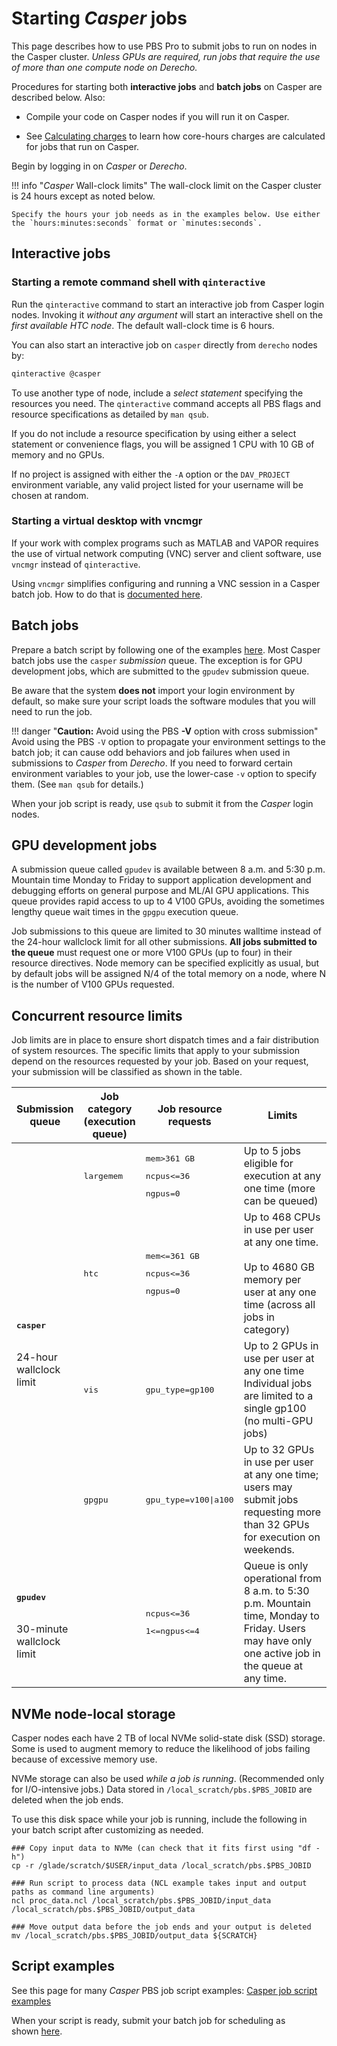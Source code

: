 # Starting *Casper* jobs

This page describes how to use PBS Pro to submit jobs to run on
nodes in the Casper cluster. *Unless GPUs are required, run jobs that
require the use of more than one compute node on Derecho.*

Procedures for starting both **interactive jobs** and **batch jobs** on
Casper are described below. Also:

- Compile your code on Casper nodes if you will run it on Casper.

- See [Calculating charges](../../../pbs/charging.md) to
  learn how core-hours charges are calculated for jobs that run on
  Casper.

Begin by logging in on *Casper* or *Derecho*.

!!! info "*Casper* Wall-clock limits"
    The wall-clock limit on the Casper cluster is 24 hours except as noted
    below.

    Specify the hours your job needs as in the examples below. Use either
    the `hours:minutes:seconds` format or `minutes:seconds`.


## Interactive jobs

### Starting a remote command shell with `qinteractive`

Run the `qinteractive` command to start an interactive job from Casper login nodes. Invoking
it *without any argument* will start an interactive shell on the *first
available HTC node*. The default wall-clock time is 6 hours.

You can also start an interactive job on `casper` directly from `derecho` nodes by:
```bash
qinteractive @casper
```

To use another type of node, include a *select statement* specifying the
resources you need. The `qinteractive` command accepts all PBS flags and
resource specifications as detailed by `man qsub`.

If you do not include a resource specification by using either a select
statement or convenience flags, you will be assigned 1 CPU with 10 GB of
memory and no GPUs.

If no project is assigned with either the `-A` option or
the `DAV_PROJECT` environment variable, any valid project listed for
your username will be chosen at random.

### Starting a virtual desktop with vncmgr

If your work with complex programs such as MATLAB and VAPOR requires the
use of virtual network computing (VNC) server and client software,
use `vncmgr` instead of `qinteractive`.

Using `vncmgr` simplifies configuring and running a VNC session in a
Casper batch job. How to do that is [documented here](../remote-desktops.md).

## Batch jobs

Prepare a batch script by following one of the
examples [here](./casper-job-script-examples.md).
Most Casper batch
jobs use the `casper` *submission* queue. The exception is for GPU
development jobs, which are submitted to the `gpudev` submission queue.

Be aware that the system **does not** import your login environment by
default, so make sure your script loads the software modules that you
will need to run the job.

!!! danger "**Caution:**  Avoid using the PBS **-V** option with cross submission"
    Avoid using the PBS `-V` option to propagate your environment
    settings to the batch job; it can cause odd behaviors and job
    failures when used in submissions to *Casper* from *Derecho*. If
    you need to forward certain environment variables to your job, use
    the lower-case `-v` option to specify them. (See `man qsub` for
    details.)

When your job script is ready, use `qsub` to submit it from the *Casper*
login nodes.


## GPU development jobs

A submission queue called `gpudev` is available between 8 a.m. and 5:30
p.m. Mountain time Monday to Friday to support application development
and debugging efforts on general purpose and ML/AI GPU applications.
This queue provides rapid access to up to 4 V100 GPUs, avoiding the
sometimes lengthy queue wait times in the `gpgpu` execution queue.

Job submissions to this queue are limited to 30 minutes walltime instead
of the 24-hour wallclock limit for all other submissions. **All jobs
submitted to the queue** must request one or more V100 GPUs (up to four)
in their resource directives. Node memory can be specified  explicitly
as usual, but by default jobs will be assigned N/4 of the total memory
on a node, where N is the number of V100 GPUs requested.

## Concurrent resource limits

Job limits are in place to ensure short dispatch times and a fair
distribution of system resources. The specific limits that apply to your
submission depend on the resources requested by your job. Based on your
request, your submission will be classified as shown in the table.

<table>
  <colgroup>
    <col style="width: 17%" />
    <col style="width: 17%" />
    <col style="width: 30%" />
    <col style="width: 50%" />
  </colgroup>
  <thead>
    <tr class="header">
      <th><strong>Submission queue</strong></th>
      <th><strong>Job category</strong><br>(execution queue)</th>
      <th><strong>Job resource requests</strong></th>
      <th><strong>Limits</strong></th>
    </tr>
  </thead>
  <tbody>
    <tr class="odd">
      <td rowspan="4"><strong><pre>casper</pre></strong><br />
        24-hour wallclock limit</td>
      <td><pre>largemem</pre></td>
      <td>
        <pre>mem>361 GB</pre>
        <pre>ncpus<=36</pre>
        <pre>ngpus=0</pre>
      </td>
      <td>Up to 5 jobs eligible for execution at any one time (more can be
        queued)</td>
    </tr>
    <tr class="even">
      <td><pre>htc</pre></td>
      <td>
        <pre>mem<=361 GB</pre>
        <pre>ncpus<=36</pre>
        <pre>ngpus=0</pre>
      </td>
      <td>Up to 468 CPUs in use per user at any one time.<br><br>
        Up to 4680 GB memory per user at any one time
        (across all jobs in category)</td>
    </tr>
    <tr class="odd">
      <td><pre>vis</pre></td>
      <td><pre>gpu_type=gp100</pre></td>
      <td>Up to 2 GPUs in use per user at any one time<br />
        Individual jobs are limited to a single gp100 (no multi-GPU jobs)</td>
    </tr>
    <tr class="even">
      <td><pre>gpgpu</pre></td>
      <td><pre>gpu_type=v100|a100</pre></td>
      <td>Up to 32 GPUs in use per user at any one time; users may submit jobs
        requesting more than 32 GPUs for execution on weekends.</td>
    </tr>
    <tr class="odd">
      <td><strong><pre>gpudev</pre></strong><br/>
        30-minute wallclock limit</td>
      <td></td>
      <td>
        <pre>ncpus<=36</pre>
        <pre>1<=ngpus<=4</pre>
      </td>
      <td>Queue is only operational from 8 a.m. to 5:30 p.m. Mountain time,
        Monday to Friday. Users may have only one active job in the queue at any
        time.</td>
    </tr>
  </tbody>
</table>

## NVMe node-local storage

Casper nodes each have 2 TB of local NVMe solid-state disk (SSD)
storage. Some is used to augment memory to reduce the likelihood of jobs
failing because of excessive memory use.

NVMe storage can also be used *while a job is running*. (Recommended
only for I/O-intensive jobs.) Data stored
in `/local_scratch/pbs.$PBS_JOBID` are deleted when the job ends.

To use this disk space while your job is running, include the following
in your batch script after customizing as needed.
```pre
### Copy input data to NVMe (can check that it fits first using "df -h")
cp -r /glade/scratch/$USER/input_data /local_scratch/pbs.$PBS_JOBID

### Run script to process data (NCL example takes input and output paths as command line arguments)
ncl proc_data.ncl /local_scratch/pbs.$PBS_JOBID/input_data /local_scratch/pbs.$PBS_JOBID/output_data

### Move output data before the job ends and your output is deleted
mv /local_scratch/pbs.$PBS_JOBID/output_data ${SCRATCH}
```

## Script examples

See this page for many *Casper* PBS job script examples:
[Casper job script examples](./casper-job-script-examples.md)

When your script is ready, submit your batch job for scheduling as shown [here](../../../pbs/index.md).

<!--  LocalWords:  Casper
 -->
